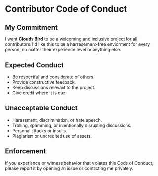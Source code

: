 # **Contributor Code of Conduct**  

## **My Commitment**  
I want **Cloudy Bird** to be a welcoming and inclusive project for all contributors. I'd like this to be a harrasement-free enviorment for every person, no matter their experience level or anything else.

## **Expected Conduct**  
- Be respectful and considerate of others.  
- Provide constructive feedback.  
- Keep discussions relevant to the project.  
- Give credit where it is due.  

## **Unacceptable Conduct**  
- Harassment, discrimination, or hate speech.  
- Trolling, spamming, or intentionally disrupting discussions.  
- Personal attacks or insults.  
- Plagiarism or uncredited use of assets.  

## **Enforcement**  
If you experience or witness behavior that violates this Code of Conduct, please report it by opening an issue or contacting me privately.
